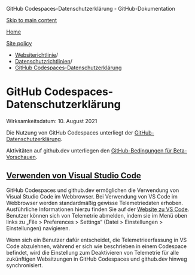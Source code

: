 GitHub Codespaces-Datenschutzerklärung - GitHub-Dokumentation

[Skip to main content](#main-content)

[Home](/de)

[Site policy](/de/site-policy)

* [Websiterichtlinie](/de/site-policy)/
* [Datenschutzrichtlinien](/de/site-policy/privacy-policies)/
* [GitHub Codespaces-Datenschutzerklärung](/de/site-policy/privacy-policies/github-codespaces-privacy-statement)

GitHub Codespaces-Datenschutzerklärung
==========

Wirksamkeitsdatum: 10. August 2021

Die Nutzung von GitHub Codespaces unterliegt der [GitHub-Datenschutzerklärung](/de/site-policy/privacy-policies/github-privacy-statement).

Aktivitäten auf github.dev unterliegen den [GitHub-Bedingungen für Beta-Vorschauen](/de/site-policy/github-terms/github-terms-of-service#j-beta-previews).

[Verwenden von Visual Studio Code](#verwenden-von-visual-studio-code)
----------

GitHub Codespaces und github.dev ermöglichen die Verwendung von Visual Studio Code im Webbrowser. Bei Verwendung von VS Code im Webbrowser werden standardmäßig gewisse Telemetriedaten erhoben. Ausführliche Informationen hierzu finden Sie auf der [Website zu VS Code](https://code.visualstudio.com/docs/getstarted/telemetry). Benutzer können sich von Telemetrie abmelden, indem sie im Menü oben links zu „File \> Preferences \> Settings“ (Datei \> Einstellungen \> Einstellungen) navigieren.

Wenn sich ein Benutzer dafür entscheidet, die Telemetrieerfassung in VS Code abzulehnen, während er sich wie beschrieben in einem Codespace befindet, wird die Einstellung zum Deaktivieren von Telemetrie für alle zukünftigen Websitzungen in GitHub Codespaces und github.dev hinweg synchronisiert.
